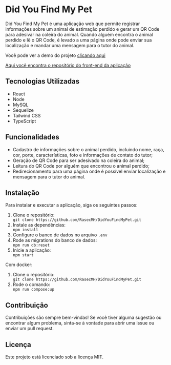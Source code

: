  <h1>Did You Find My Pet</h1>
  <p>Did You Find My Pet é uma aplicação web que permite registrar informações sobre um animal de estimação perdido e gerar um QR Code para adesivar na coleira do animal. Quando alguém encontra o animal perdido e lê o QR Code, é levado a uma página onde pode enviar sua localização e mandar uma mensagem para o tutor do animal.</p>
  <p>Você pode ver a demo do projeto <a target="_blank" href="https://did-you-find-my-pet-front.vercel.app">clicando aqui</a></p>
  <a target="_blank" href="https://github.com/RasecMH/DidYouFindMyPet-Front">Aqui você encontra o repositório do front-end da aplicação </a>
  <h2>Tecnologias Utilizadas</h2>
  <ul>
    <li>React</li>
    <li>Node</li>
    <li>MySQL</li>
    <li>Sequelize</li>
    <li>Tailwind CSS</li>
    <li>TypeScript</li>
  </ul>
  <h2>Funcionalidades</h2>
  <ul>
    <li>Cadastro de informações sobre o animal perdido, incluindo nome, raça, cor, porte, características, foto e informações de contato do tutor;</li>
    <li>Geração de QR Code para ser adesivado na coleira do animal;</li>
    <li>Leitura do QR Code por alguém que encontrou o animal perdido;</li>
    <li>Redirecionamento para uma página onde é possível enviar localização e mensagem para o tutor do animal.</li>
  </ul>
  <h2>Instalação</h2>
  <p>Para instalar e executar a aplicação, siga os seguintes passos:</p>
  <ol>
    <li>Clone o repositório:</li>
    <code>git clone https://github.com/RasecMH/DidYouFindMyPet.git</code>
    <li>Instale as dependências:</li>
    <code>npm install</code>
    <li>Configure o banco de dados no arquivo <code>.env</code></li>
    <li>Rode as migrations do banco de dados:</li>
    <code>npm run db:reset</code>
    <li>Inicie a aplicação:</li>
    <code>npm start</code>
  </ol>
  <p>Com docker:</p>
  <ol>
    <li>Clone o repositório:</li>
    <code>git clone https://github.com/RasecMH/DidYouFindMyPet.git</code>
    <li>Rode o comando:</li>
    <code>npm run compose:up</code>
  </ol>
  <h2>Contribuição</h2>
  <p>Contribuições são sempre bem-vindas! Se você tiver alguma sugestão ou encontrar algum problema, sinta-se à vontade para abrir uma issue ou enviar um pull request.</p>
  <h2>Licença</h2>
  <p>Este projeto está licenciado sob a licença MIT.</p>
